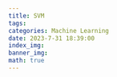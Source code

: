 ```yaml
---
title: SVM
tags: 
categories: Machine Learning
date: 2023-7-31 18:39:00
index_img: 
banner_img: 
math: true
---
```




